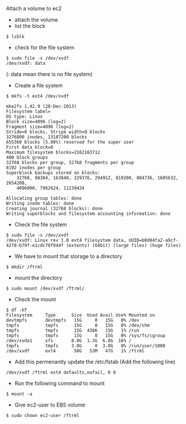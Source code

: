 Attach a volume to ec2
- attach the volume 
- list the block
```
$ lsblk
```
- check for the file system  
```
$ sudo file -s /dev/xvdf
/dev/xvdf: data
```
(: data mean there is no file system)
- Create a file system
```
$ mkfs -t ext4 /dev/xvdf

mke2fs 1.42.9 (28-Dec-2013)
Filesystem label=
OS type: Linux
Block size=4096 (log=2)
Fragment size=4096 (log=2)
Stride=0 blocks, Stripe width=0 blocks
3276800 inodes, 13107200 blocks
655360 blocks (5.00%) reserved for the super user
First data block=0
Maximum filesystem blocks=2162163712
400 block groups
32768 blocks per group, 32768 fragments per group
8192 inodes per group
Superblock backups stored on blocks:
	32768, 98304, 163840, 229376, 294912, 819200, 884736, 1605632, 2654208,
	4096000, 7962624, 11239424

Allocating group tables: done
Writing inode tables: done
Creating journal (32768 blocks): done
Writing superblocks and filesystem accounting information: done
```

- Check the file system 
```
$ sudo file -s /dev/xvdf
/dev/xvdf: Linux rev 1.0 ext4 filesystem data, UUID=b0d84fa2-a9cf-4278-b79f-e1cdc70f944f (extents) (64bit) (large files) (huge files)
```

- We have to mount that storage to a directory 
```
$ mkdir /ftrml 
```

- mount the directory
```
$ sudo mount /dev/xvdf /ftrml/
```

- Check the mount
```
$ df -hT
Filesystem     Type      Size  Used Avail Use% Mounted on
devtmpfs       devtmpfs   15G     0   15G   0% /dev
tmpfs          tmpfs      15G     0   15G   0% /dev/shm
tmpfs          tmpfs      15G  436K   15G   1% /run
tmpfs          tmpfs      15G     0   15G   0% /sys/fs/cgroup
/dev/xvda1     xfs       8.0G  1.3G  6.8G  16% /
tmpfs          tmpfs     3.0G     0  3.0G   0% /run/user/1000
/dev/xvdf      ext4       50G   53M   47G   1% /ftrml
```

- Add this permenantly update the /etc/fstab (Add the following line)

```
/dev/xvdf /ftrml ext4 defaults,nofail, 0 0
```

- Run the following command to mount

```
$ mount -a
```

- Give ec2-user to EBS volume 
```
$ sudo chown ec2-user /ftrml
```







